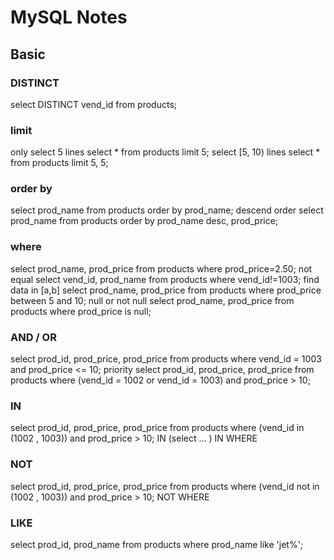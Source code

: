 # MySQL Notes
## Basic
### DISTINCT
select DISTINCT vend_id from products;

### limit 
only select 5 lines
select * from products limit 5;
select [5, 10) lines
select * from products limit 5, 5;

### order by
select prod_name from products order by prod_name;
descend order 
select prod_name from products order by prod_name desc, prod_price;

### where
select prod_name, prod_price from products where prod_price=2.50;
not equal
select vend_id, prod_name from products where vend_id!=1003;
find data in [a,b]
select prod_name, prod_price from products where prod_price between 5 and 10;
null or not null
select prod_name, prod_price from products where prod_price is null;

### AND / OR
select prod_id, prod_price, prod_price from products where vend_id = 1003 and prod_price <= 10;
priority
select prod_id, prod_price, prod_price from products where (vend_id = 1002 or vend_id = 1003) and prod_price > 10;

### IN
select prod_id, prod_price, prod_price from products where (vend_id in (1002 , 1003)) and prod_price > 10;
IN (select ... )
IN WHERE

### NOT
select prod_id, prod_price, prod_price from products where (vend_id not in (1002 , 1003)) and prod_price > 10;
NOT WHERE

### LIKE
select prod_id, prod_name from products where prod_name like 'jet%';

### 